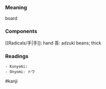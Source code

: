 ### Meaning

board

### Components

[[Radicals/手|手]]: hand 荅: adzuki beans; thick

### Readings

```
- Kunyomi: 
- Onyomi: トウ
```

#kanji